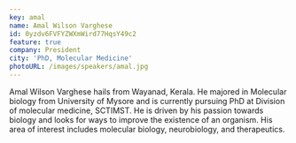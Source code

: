 ```yaml
---
key: amal
name: Amal Wilson Varghese
id: 0yzdv6FVFYZWXmWird77HqsY49c2
feature: true
company: President
city: 'PhD, Molecular Medicine'
photoURL: /images/speakers/amal.jpg
---
```


Amal Wilson Varghese hails from Wayanad, Kerala. He majored in Molecular biology from University of Mysore and is currently pursuing PhD at Division of molecular medicine, SCTIMST. He is driven by his passion towards biology and looks for ways to improve the existence of an organism. His area of interest includes molecular biology, neurobiology, and therapeutics.